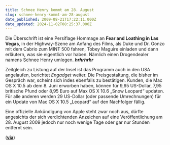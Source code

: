 ```yaml
---
title: Schnee Henry kommt am 28. August
slug: schnee-henry-kommt-am-28-august
date_published: 2009-08-21T17:22:11.000Z
date_updated: 2024-11-02T08:25:37.000Z
---
```


Die Überschrift ist eine Persiflage Hommage an **Fear and Loathing in Las Vegas**, in der Highway-Szene am Anfang des Films, als Duke und Dr. Gonzo mit dem Cabrio zum MINT 500 fahren, Tobey Maguire einladen und dann erläutern, was sie eigentlich vor haben. Nämlich einen Drogendealer namens Schnee Henry umlegen. ***hrhrhrhr***

Zeitgleich zu Listung auf der Insel ist das Programm auch in den USA angelaufen, berichtet *Engadget* weiter. Die Preisgestaltung, die bisher im Gespräch war, scheint sich indes ebenfalls zu bestätigen. Kunden, die Mac OS X 10.5 ab dem 8. Juni erworben haben, können für 9,95 US-Dollar, 7,95 britische Pfund oder 8,95 Euro auf Max OS X 10.6 „Snow Leopard“ updaten. Für alle anderen werden 29 US-Dollar (oder passende Umrechnungen) für ein Update von Mac OS X 10.5 „Leopard“ auf den Nachfolger fällig.

Eine offizielle Ankündigung von Apple steht zwar noch aus, dürfte angesichts der sich verdichtenden Anzeichen auf eine Veröffentlichung am 28. August 2009 jedoch nur noch wenige Tage oder gar nur Stunden entfernt sein.

([**via**](http://www.computerbase.de/news/software/betriebssysteme/macos/2009/august/mac_os_x_106_snow_leopard_28_august/))

